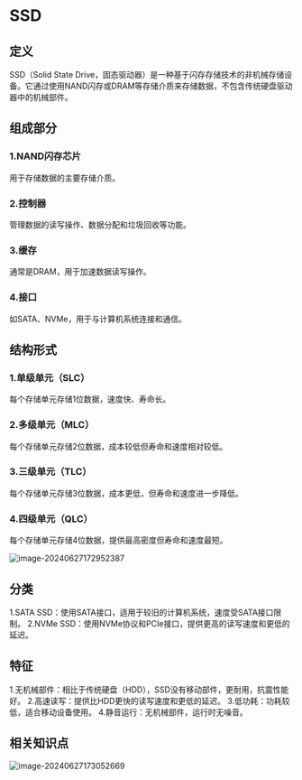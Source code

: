 # SSD

## 定义

SSD（Solid State Drive，固态驱动器）是一种基于闪存存储技术的非机械存储设备。它通过使用NAND闪存或DRAM等存储介质来存储数据，不包含传统硬盘驱动器中的机械部件。

## 组成部分

### 1.NAND闪存芯片

用于存储数据的主要存储介质。

### 2.控制器

管理数据的读写操作、数据分配和垃圾回收等功能。

### 3.缓存

通常是DRAM，用于加速数据读写操作。

### 4.接口

如SATA、NVMe，用于与计算机系统连接和通信。

## 结构形式

### 1.单级单元（SLC）

每个存储单元存储1位数据，速度快、寿命长。

### 2.多级单元（MLC）

每个存储单元存储2位数据，成本较低但寿命和速度相对较低。

### 3.三级单元（TLC）

每个存储单元存储3位数据，成本更低，但寿命和速度进一步降低。

### 4.四级单元（QLC）

每个存储单元存储4位数据，提供最高密度但寿命和速度最短。

![image-20240627172952387](../TyporaImage/计算机组成原理图片/image-20240627172952387.png)

## 分类

1.SATA SSD：使用SATA接口，适用于较旧的计算机系统，速度受SATA接口限制。
2.NVMe SSD：使用NVMe协议和PCIe接口，提供更高的读写速度和更低的延迟。

## 特征

1.无机械部件：相比于传统硬盘（HDD），SSD没有移动部件，更耐用，抗震性能好。
2.高速读写：提供比HDD更快的读写速度和更低的延迟。
3.低功耗：功耗较低，适合移动设备使用。
4.静音运行：无机械部件，运行时无噪音。



## 相关知识点

![image-20240627173052669](../TyporaImage/计算机组成原理图片/image-20240627173052669.png)
